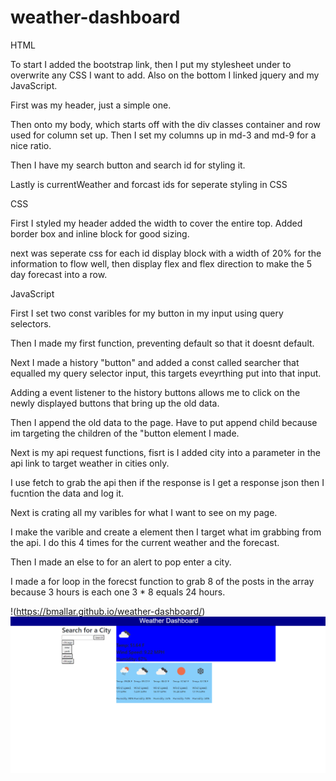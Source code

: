 # weather-dashboard

HTML

To start I added the bootstrap link, then I put my stylesheet under to overwrite any CSS I want to add. Also on the bottom I linked jquery and my JavaScript.

First was my header, just a simple one.

Then onto my body, which starts off with the div classes container and row used for column set up. Then I set my columns up in md-3 and md-9 for a nice ratio.

Then I have my search button and search id for styling it.

Lastly is currentWeather and forcast ids for seperate styling in CSS

CSS

First I styled my header added the width to cover the entire top. Added border box and inline block for good sizing.

next was seperate css for each id display block with a width of 20% for the information to flow well, then display flex and flex direction to make the 5 day forecast into a row.

JavaScript

First I set two const varibles for my button in my input using query selectors.

Then I made my first function, preventing default so that it doesnt default. 

Next I made a history "button" and added a const called searcher that equalled my query selector input, this targets eveyrthing put into that input.

Adding a event listener to the history buttons allows me to click on the newly displayed buttons that bring up the old data.

Then I append the old data to the page. Have to put append child because im targeting the children of the "button element I made.

Next is my api request functions, fisrt is I added city into a parameter in the api link to target weather in cities only.

I use fetch to grab the api then if the response is I get a response json then I fucntion the data and log it. 

Next is crating all my varibles for what I want to see on my page. 

I make the varible and create a element then I target what im grabbing from the api. I do this 4 times for the current weather and the forecast.

Then I made an else to for an alert to pop enter a city.

I made a for loop in the forecst function to grab 8 of the posts in the array because 3 hours is each one 3 * 8 equals 24 hours.

!(<https://bmallar.github.io/weather-dashboard/>)
![My project](./assets/Screenshot%20(15).png)